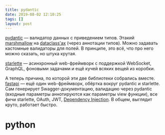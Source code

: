 ```yaml
---
title: pydantic
date: 2019-08-02 12:10:25
tags: []
layout: post
---
```


[pydantic](https://github.com/samuelcolvin/pydantic/) — валидатор данных с приведением типов. Этакий [marshmallow](https://github.com/marshmallow-code/marshmallow/) на [dataclass'ах](https://t.me/itgram_channel/126) (через аннотации типов). Можно задавать кастомные валидаторы для полей. В принципе, это всё, что про него можно сказать, но штука крутая.

[starlette](https://www.starlette.io/) — асинхронный web-фреймворк с поддержкой WebSocket, GraphQL, фоновыми задачами и ещё кучей всяких вещей из коробки.

А теперь причина, по которой эти две библиотеки собрались вместе. [fastapi](https://github.com/tiangolo/fastapi) — ещё один web-фреймворк, обёртка вокруг pydantic и starlette. Сам генерирует Swagger-документацию, валидацию через pydantic (входные параметры аннотируются как параметры view функции), все фичи starlette, OAuth, JWT, [Dependency Injection](https://t.me/itgram_channel/279). В общем, выглядит круто, работает быстро.

# python
